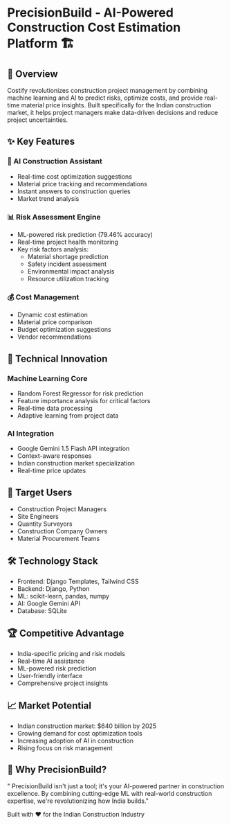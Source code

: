 # PrecisionBuild - AI-Powered Construction Cost Estimation Platform 🏗
## 🌟 Overview
Costify revolutionizes construction project management by combining machine learning and AI to predict risks, optimize costs, and provide real-time material price insights. Built specifically for the Indian construction market, it helps project managers make data-driven decisions and reduce project uncertainties.

## ✨ Key Features
### 🤖 AI Construction Assistant
- Real-time cost optimization suggestions
- Material price tracking and recommendations
- Instant answers to construction queries
- Market trend analysis
### 📊 Risk Assessment Engine
- ML-powered risk prediction (79.46% accuracy)
- Real-time project health monitoring
- Key risk factors analysis:
  - Material shortage prediction
  - Safety incident assessment
  - Environmental impact analysis
  - Resource utilization tracking
### 💰 Cost Management
- Dynamic cost estimation
- Material price comparison
- Budget optimization suggestions
- Vendor recommendations
## 🚀 Technical Innovation
### Machine Learning Core
- Random Forest Regressor for risk prediction
- Feature importance analysis for critical factors
- Real-time data processing
- Adaptive learning from project data
### AI Integration
- Google Gemini 1.5 Flash API integration
- Context-aware responses
- Indian construction market specialization
- Real-time price updates
## 🎯 Target Users
- Construction Project Managers
- Site Engineers
- Quantity Surveyors
- Construction Company Owners
- Material Procurement Teams
## 🛠 Technology Stack
- Frontend: Django Templates, Tailwind CSS
- Backend: Django, Python
- ML: scikit-learn, pandas, numpy
- AI: Google Gemini API
- Database: SQLite
## 🏆 Competitive Advantage
- India-specific pricing and risk models
- Real-time AI assistance
- ML-powered risk prediction
- User-friendly interface
- Comprehensive project insights
## 📈 Market Potential
- Indian construction market: $640 billion by 2025
- Growing demand for cost optimization tools
- Increasing adoption of AI in construction
- Rising focus on risk management
## 🌟 Why PrecisionBuild?
" PrecisionBuild isn't just a tool; it's your AI-powered partner in construction excellence. By combining cutting-edge ML with real-world construction expertise, we're revolutionizing how India builds."

Built with ❤ for the Indian Construction Industry
